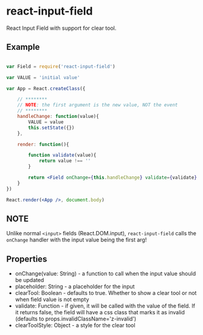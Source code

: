 react-input-field
=================

React Input Field with support for clear tool.

## Example

```jsx

var Field = require('react-input-field')

var VALUE = 'initial value'

var App = React.createClass({

    // ********
    // NOTE: the first argument is the new value, NOT the event
    // ********
    handleChange: function(value){
        VALUE = value
        this.setState({})
    },

    render: function(){

        function validate(value){
            return value !== ''
        }

        return <Field onChange={this.handleChange} validate={validate} />
    }
})

React.render(<App />, document.body)
```

## NOTE

Unlike normal `<input>` fields (React.DOM.input), `react-input-field` calls the `onChange` handler with the input value being the first arg!

## Properties

 * onChange(value: String) - a function to call when the input value should be updated
 * placeholder: String - a placeholder for the input
 * clearTool: Boolean - defaults to true. Whether to show a clear tool or not when field value is not empty
 * validate: Function - if given, it will be called with the value of the field. If it returns false, the field will have a css class that marks it as invalid (defaults to props.invalidClassName='z-invalid')
  * clearToolStyle: Object - a style for the clear tool